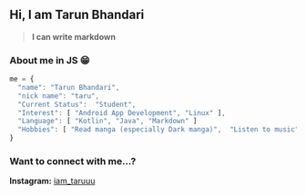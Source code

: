 ## Hi, I am Tarun Bhandari
> **I can write markdown**

### About me in JS 😁

```js
me = {
  "name": "Tarun Bhandari",
  "nick name": "taru",
  "Current Status":  "Student",
  "Interest": [ "Android App Development", "Linux" ],
  "Language": [ "Kotlin", "Java", "Markdown" ]
  "Hobbies": [ "Read manga (especially Dark manga)",  "Listen to music" ]
}
```

### Want to connect with me...?
**Instagram:** [iam_taruuu](https://www.instagram.com/iam_taruuu/) 
